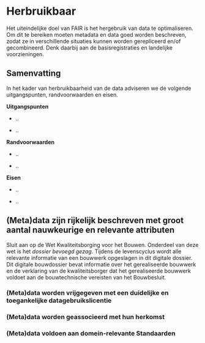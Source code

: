 Herbruikbaar
============

Het uiteindelijke doel van FAIR is het hergebruik van data te optimaliseren. Om
dit te bereiken moeten metadata en data goed worden beschreven, zodat ze in
verschillende situaties kunnen worden gerepliceerd en/of gecombineerd. Denk
daarbij aan de basisregistraties en landelijke voorzieningen.

Samenvatting
------------

In het kader van herbruikbaarheid van de data adviseren we de volgende
uitgangspunten, randvoorwaarden en eisen.

**Uitgangspunten**

-   ..

-   ..

**Randvoorwaarden**

-   ..

-   ..

**Eisen**

-   ..

-   ..

(Meta)data zijn rijkelijk beschreven met groot aantal nauwkeurige en relevante attributen
-----------------------------------------------------------------------------------------

Sluit aan op de Wet Kwaliteitsborging voor het Bouwen. Onderdeel van deze wet is
het *dossier bevoegd gezag*. Tijdens de levenscyclus wordt alle relevante
informatie van een bouwwerk opgeslagen in dit digitale dossier. Dit digitale
bouwdossier bevat informatie over het gerealiseerde bouwwerk en de verklaring
van de kwaliteitsborger dat het gerealiseerde bouwwerk voldoet aan de
bouwtechnische vereisten van het Bouwbesluit.

### (Meta)data worden vrijgegeven met een duidelijke en toegankelijke datagebruikslicentie

### (Meta)data worden geassocieerd met hun herkomst

### (Meta)data voldoen aan domein-relevante Standaarden
